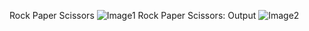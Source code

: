 Rock Paper Scissors
![Image1](https://github.com/Khaleel-4005/web-development4/blob/main/Rock%20Paper%20Scissors-1.png?raw=true)
Rock Paper Scissors: Output
![Image2](https://github.com/Khaleel-4005/web-development4/blob/main/Rock%20Paper%20Scissors-2.png?raw=true)
